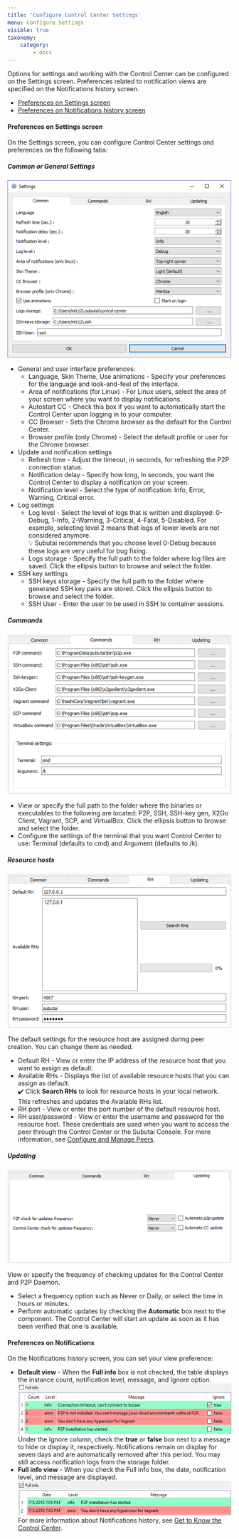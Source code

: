 ```yaml
---
title: 'Configure Control Center Settings'
menu: Configure Settings
visible: true
taxonomy:
    category:
        - docs
---
```


Options for settings and working with the Control Center can be configured on the Settings screen. Preferences related to notification views are specified on the Notifications history screen. 
* [Preferences on Settings screen](#preferences-settings)
* [Preferences on Notifications history screen](#preferences-notifications)

#### <a name="preferences-settings"></a> Preferences on Settings screen
On the Settings screen, you can configure Control Center settings and preferences on the following tabs:

##### Common or General Settings
![General Settings](cc-settings.png)   
* General and user interface preferences:   
  * Language, Skin Theme, Use animations - Specify your preferences for the language and look-and-feel of the interface.
  * Area of notifications (for Linux) - For Linux users, select the area of your screen where you want to display notifications.
  * Autostart CC - Check this box if you want to automatically start the Control Center upon logging in to your computer. 
  * CC Browser - Sets the Chrome browser as the default for the Control Center.
  * Browser profile (only Chrome) - Select the default profile or user for the Chrome browser.
* Update and notification settings
  * Refresh time - Adjust the timeout, in seconds, for refreshing the P2P connection status. 
  * Notification delay - Specify how long, in seconds, you want the Control Center to display a notification on your screen.
  * Notification level - Select the type of notification: Info, Error, Warning, Critical error.
* Log settings
  * Log level - Select the level of logs that is written and displayed: 0-Debug, 1-Info, 2-Warning, 3-Critical, 4-Fatal, 5-Disabled. For example, selecting level 2 means that logs of lower levels are not considered anymore.    
  💡 Subutai recommends that you choose level 0-Debug because these logs are very useful for bug fixing.  
  * Logs storage - Specify the full path to the folder where log files are saved. Click the ellipsis button to browse and select the folder.
* SSH key settings
  * SSH keys storage - Specify the full path to the folder where generated SSH key pairs are stored. Click the ellipsis button to browse and select the folder.
  * SSH User - Enter the user to be used in SSH to container sessions.	

##### Commands
![Commands](cc-commands.png)

* View or specify the full path to the folder where the binaries or executables to the following are located: P2P, SSH, SSH-key gen, X2Go Client, Vagrant, SCP, and VirtualBox. Click the ellipsis button to browse and select the folder. 
* Configure the settings of the terminal that you want Control Center to use: Terminal (defaults to cmd) and Argument (defaults to /k).

##### Resource hosts
![Resource host settings](cc-RH.png)

The default settings for the resource host are assigned during peer creation. You can change them as needed. 
* Default RH - View or enter the IP address of the resource host that you want to assign as default. 
* Available RHs - Displays the list of available resource hosts that you can assign as default.   
✔️ Click **Search RHs** to look for resource hosts in your local network. This refreshes and updates the Available RHs list. 
* RH port - View or enter the port number of the default resource host. 
* RH user/password - View or enter the username and password for the resource host. These credentials are used when you want to access the peer through the Control Center or the Subutai Console. For more information, see [Configure and Manage Peers](configure-manage-peers). 

##### Updating
![Update settings](cc-updating.png)

View or specify the frequency of checking updates for the Control Center and P2P Daemon.
* Select a frequency option such as Never or Daily, or select the time in hours or minutes. 
* Perform automatic updates by checking the **Automatic** box next to the component. The Control Center will start an update as soon as it has been verified that one is available.

#### <a name="preferences-notifications"></a> Preferences on Notifications

On the Notifications history screen, you can set your view preference:

* **Default view** - When the **Full info** box is not checked, the table displays the instance count, notification level, message, and Ignore option. 	  
![Default view](cc-defaultview.png)    
Under the Ignore column, check the **true** or **false** box next to a message to hide or display it, respectively. Notifications remain on display for seven days and are automatically removed after this period. You may still access notification logs from the storage folder. 
* **Full info view** - When you check the Full info box, the date, notification level, and message are displayed.   
![Full info view](cc-fullinfoview.png)   
For more information about Notifications history, see [Get to Know the Control Center](../get-to-know).
